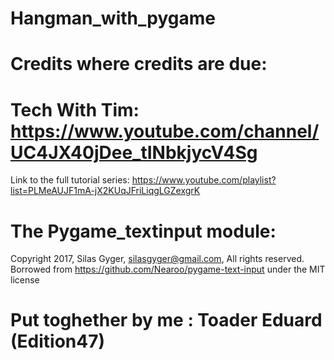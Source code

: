 # Hangman_with_pygame
# Credits where credits are due:
# Tech With Tim: https://www.youtube.com/channel/UC4JX40jDee_tINbkjycV4Sg
  Link to the full tutorial series: https://www.youtube.com/playlist?list=PLMeAUJF1mA-jX2KUqJFriLiqgLGZexgrK
# The Pygame_textinput module:
  Copyright 2017, Silas Gyger, silasgyger@gmail.com, All rights reserved.
  Borrowed from https://github.com/Nearoo/pygame-text-input under the MIT license
# Put toghether by me : Toader Eduard (Edition47)
